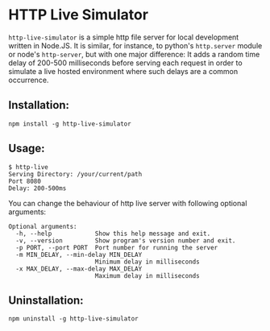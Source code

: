 # HTTP Live Simulator

`http-live-simulator` is a simple http file server for local development written in Node.JS. It is similar, for instance, to python's `http.server` module or node's `http-server`, but with one major difference: It adds a random time delay of 200-500 milliseconds before serving each request in order to simulate a live hosted environment where such delays are a common occurrence.

## Installation:

`npm install -g http-live-simulator`

## Usage:

```
$ http-live
Serving Directory: /your/current/path
Port 8080
Delay: 200-500ms
```

You can change the behaviour of http live server with following optional arguments:

```
Optional arguments:
  -h, --help            Show this help message and exit.
  -v, --version         Show program's version number and exit.
  -p PORT, --port PORT  Port number for running the server
  -m MIN_DELAY, --min-delay MIN_DELAY
                        Minimum delay in milliseconds
  -x MAX_DELAY, --max-delay MAX_DELAY
                        Maximum delay in milliseconds
```

## Uninstallation:

`npm uninstall -g http-live-simulator`
